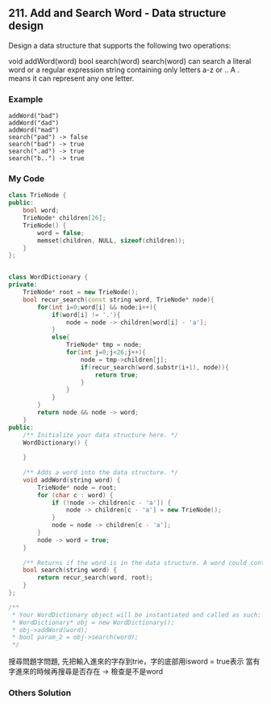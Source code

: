 ## 211. Add and Search Word - Data structure design

Design a data structure that supports the following two operations:

void addWord(word)
bool search(word)
search(word) can search a literal word or a regular expression string containing only letters a-z or .. A . means it can represent any one letter.


### Example
```
addWord("bad")
addWord("dad")
addWord("mad")
search("pad") -> false
search("bad") -> true
search(".ad") -> true
search("b..") -> true
```

### My Code
```c++
class TrieNode {
public:
    bool word;
    TrieNode* children[26];
    TrieNode() {
        word = false;
        memset(children, NULL, sizeof(children));
    }
};


class WordDictionary {
private:
    TrieNode* root = new TrieNode();
    bool recur_search(const string word, TrieNode* node){
        for(int i=0;word[i] && node;i++){
            if(word[i] != '.'){
                node = node -> children[word[i] - 'a'];
            }
            else{
                TrieNode* tmp = node;
                for(int j=0;j<26;j++){
                    node = tmp->children[j];
                    if(recur_search(word.substr(i+1), node)){
                        return true;
                    }
                }
            }
        }
        return node && node -> word;
    }
public:
    /** Initialize your data structure here. */
    WordDictionary() {
        
    }
    
    /** Adds a word into the data structure. */
    void addWord(string word) {
        TrieNode* node = root;
        for (char c : word) {
            if (!node -> children[c - 'a']) {
                node -> children[c - 'a'] = new TrieNode();
            }
            node = node -> children[c - 'a'];
        }
        node -> word = true;
    }
    
    /** Returns if the word is in the data structure. A word could contain the dot character '.' to represent any one letter. */
    bool search(string word) {
        return recur_search(word, root);
    }
};

/**
 * Your WordDictionary object will be instantiated and called as such:
 * WordDictionary* obj = new WordDictionary();
 * obj->addWord(word);
 * bool param_2 = obj->search(word);
 */
```
搜尋問題字問題, 先把輸入進來的字存到trie，字的底部用isword = true表示 
當有字進來的時候再搜尋是否存在 -> 檢查是不是word

### Others Solution
```c++
```

